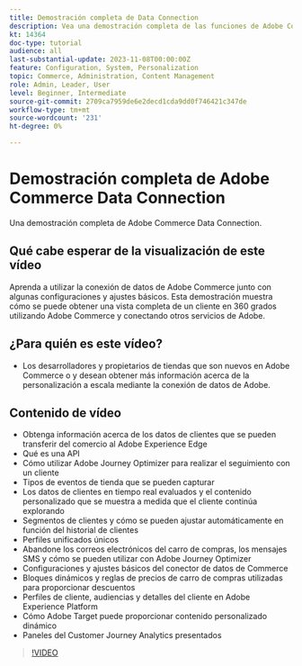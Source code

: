 ```yaml
---
title: Demostración completa de Data Connection
description: Vea una demostración completa de las funciones de Adobe Commerce Data Connection
kt: 14364
doc-type: tutorial
audience: all
last-substantial-update: 2023-11-08T00:00:00Z
feature: Configuration, System, Personalization
topic: Commerce, Administration, Content Management
role: Admin, Leader, User
level: Beginner, Intermediate
source-git-commit: 2709ca7959de6e2decd1cda9dd0f746421c347de
workflow-type: tm+mt
source-wordcount: '231'
ht-degree: 0%

---
```


# Demostración completa de Adobe Commerce Data Connection

Una demostración completa de Adobe Commerce Data Connection.

## Qué cabe esperar de la visualización de este vídeo

Aprenda a utilizar la conexión de datos de Adobe Commerce junto con algunas configuraciones y ajustes básicos. Esta demostración muestra cómo se puede obtener una vista completa de un cliente en 360 grados utilizando Adobe Commerce y conectando otros servicios de Adobe.

## ¿Para quién es este vídeo?

* Los desarrolladores y propietarios de tiendas que son nuevos en Adobe Commerce o y desean obtener más información acerca de la personalización a escala mediante la conexión de datos de Adobe.

## Contenido de vídeo

* Obtenga información acerca de los datos de clientes que se pueden transferir del comercio al Adobe Experience Edge
* Qué es una API
* Cómo utilizar Adobe Journey Optimizer para realizar el seguimiento con un cliente
* Tipos de eventos de tienda que se pueden capturar
* Los datos de clientes en tiempo real evaluados y el contenido personalizado que se muestra a medida que el cliente continúa explorando
* Segmentos de clientes y cómo se pueden ajustar automáticamente en función del historial de clientes
* Perfiles unificados únicos
* Abandone los correos electrónicos del carro de compras, los mensajes SMS y cómo se pueden utilizar con Adobe Journey Optimizer
* Configuraciones y ajustes básicos del conector de datos de Commerce
* Bloques dinámicos y reglas de precios de carro de compras utilizadas para proporcionar descuentos
* Perfiles de cliente, audiencias y detalles del cliente en Adobe Experience Platform
* Cómo Adobe Target puede proporcionar contenido personalizado dinámico
* Paneles del Customer Journey Analytics presentados

>[!VIDEO](https://video.tv.adobe.com/v/3425591?learn=on)
